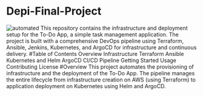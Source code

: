 # Depi-Final-Project
![automated](https://github.com/user-attachments/assets/351773cf-4069-42fd-b6f6-c3a2828a3228)
This repository contains the infrastructure and deployment setup for the To-Do App, a simple task management application. The project is built with a comprehensive DevOps pipeline using Terraform, Ansible, Jenkins, Kubernetes, and ArgoCD for infrastructure and continuous delivery.
#Table of Contents
Overview
Infrastructure
Terraform
Ansible
Kubernetes and Helm
ArgoCD
CI/CD Pipeline
Getting Started
Usage
Contributing
License
#Overview
This project automates the provisioning of infrastructure and the deployment of the To-Do App. The pipeline manages the entire lifecycle from infrastructure creation on AWS (using Terraform) to application deployment on Kubernetes using Helm and ArgoCD.
